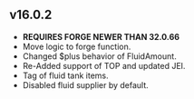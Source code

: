 ## v16.0.2
* **REQUIRES FORGE NEWER THAN 32.0.66**
* Move logic to forge function.
* Changed $plus behavior of FluidAmount.
* Re-Added support of TOP and updated JEI.
* Tag of fluid tank items.
* Disabled fluid supplier by default.